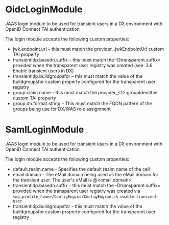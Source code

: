 # OidcLoginModule
JAAS login module to be used for transient users in a DX environment with OpenID Connect TAI authentication

The login module accepts the following custom properties:

- jwk.endpoint.url – this must match the provider_<x>.jwkEndpointUrl custom TAI property
- transientidp.basedn.suffix – this must match the -Dtransparent.suffix=<value> provided when the transparent user registry was created (see: 3.6 Enable transient users in DX)
- transientidp.buildgroupsfor – this must match the value of the buildgroupsfor custom property configured for the transparent user registry
- group.claim.name – this must match the provider_<1>.groupIdentifier custom TAI property
- group.dn.format.string – This must match the FQDN pattern of the groups being use for DX/WAS role assignment

# SamlLoginModule
JAAS login module to be used for transient users in a DX environment with OpenID Connect TAI authentication

The login module accepts the following custom properties:
- default.realm.name - Specifies the default realm name of the cell
- email.domain - The eMail domain being used as the eMail domain for the transient user. The user's eMail is <user-id>@<email.domain>
- transientidp.basedn.suffix - this must match the -Dtransparent.suffix=<value> provided when the transparent user registry was created via `<wp_profile_home>/ConfigEngine/ConfigEngine.sh enable-transient-user`
- transientidp.buildgroupsfor - this must match the value of the buildgroupsfor custom property configured for the transparent user registry
